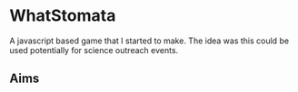# WhatStomata

A javascript based game that I started to make. The idea was this could be used potentially for science outreach events.

## Aims
